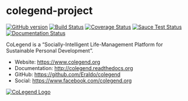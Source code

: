 colegend-project
================

[![GitHub version](https://badge.fury.io/gh/Eraldo%2Fcolegend.svg)](http://badge.fury.io/gh/Eraldo%2Fcolegend)
[![Build Status](https://travis-ci.org/Eraldo/colegend.svg?branch=master)](https://travis-ci.org/Eraldo/colegend)
[![Coverage Status](https://img.shields.io/coveralls/Eraldo/colegend.svg)](https://coveralls.io/r/Eraldo/colegend)
[![Sauce Test Status](https://saucelabs.com/buildstatus/eraldo)](https://saucelabs.com/u/eraldo)
[![Documentation Status](https://readthedocs.org/projects/colegend/badge/?version=latest)](https://readthedocs.org/projects/colegend/?badge=latest)


CoLegend is a “Socially-Intelligent Life-Management Platform for Sustainable Personal Development”.

* Website: https://www.colegend.org
* Documentation: http://colegend.readthedocs.org
* GitHub: https://github.com/Eraldo/colegend
* Social: https://www.facebook.com/colegend.org

[![CoLegend Logo](https://www.colegend.org/static/website/images/CoLegendLogo.png)](https://www.colegend.org)

